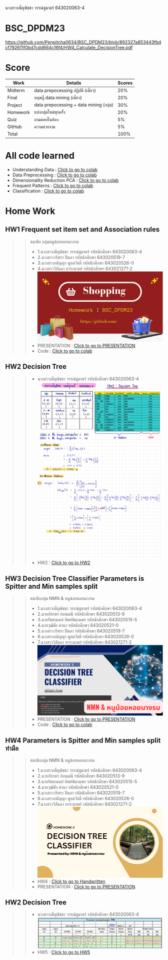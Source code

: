 นางสาวเพ็ญพิชชา วรรณ์ชูมาตร์ 643020063-4
# BSC_DPDM23

https://github.com/Penpitcha0634/BSC_DPDM23/blob/892327a853443fbdcf792611f0bd7cdd664c16f4/HW4_Calculate_DecisionTree.pdf

# Score
| **Work** | **Details** | **Scores** |
|---- | ---- | ---- |
| Midterm | data prepocessing ปฏิบัติ (เดี่ยว) | 20% |
| Final | ทฤษฎี data mining (เดี่ยว) | 20%
| Project | data prepocessing + data mining (กลุ่ม) | 30%
| Homework | แบ่งกลุ่มใหม่ทุกครั้ง | 20%
| Quiz | ถามตอบในห้อง | 5%
| GitHub | ความสวยงาม | 5%
| Total |  | 100% |

# All code learned
- Understanding Data : [Click to go to colab](https://github.com/Penpitcha0634/BSC_DPDM23/blob/b6baf21bd5c420639b097734dfe268dbdc5d27d8/Understanding_Data.ipynb)
- Data Preprocessing : [Click to go to colab](https://github.com/Penpitcha0634/BSC_DPDM23/blob/bab7eb424e37b0a1fbf1b313ff958c9609573c04/Data_Preprocessing.ipynb)
- Dimensionality Reduction PCA : [Click to go to colab](https://github.com/Penpitcha0634/BSC_DPDM23/blob/bab7eb424e37b0a1fbf1b313ff958c9609573c04/Dimensionality_Reduction_PCA.ipynb)
- Frequent Patterns : [Click to go to colab](https://github.com/Penpitcha0634/BSC_DPDM23/blob/bab7eb424e37b0a1fbf1b313ff958c9609573c04/Frequent_Patterns_(Association_Rules).ipynb)
- Classification : [Click to go to colab](https://github.com/Penpitcha0634/BSC_DPDM23/blob/bab7eb424e37b0a1fbf1b313ff958c9609573c04/Classification.ipynb)

# Home Work 
## HW1 Frequent set item set and Association rules
>> สมาชิก กลุ่มหนูน้อยหอยนางรม 
>>  - 1.นางสาวเพ็ญพิชชา  วรรณ์ชูมาตร์ รหัสนักศึกษา  643020063-4
>>  - 2.นางสาววริศรา     ปันลา      รหัสนักศึกษา  643020519-7 
>>  - 3.นางสาวอนัญญา   พูลสวัสดิ์    รหัสนักศึกษา  643020526-0
>>  - 4.นางสาววิลันดา    ทาระมาตย์  รหัสนักศึกษา  643021271-2
>> ![](HW1_กลุ่มหนูน้อยหอยนางรม.png) 
>> - PRESENTATION : [Click to go to PRESENTATION](https://github.com/Penpitcha0634/BSC_DPDM23/blob/904050ec96b2b93e60caa29b44217be1697d8f2a/HW1_%E0%B8%81%E0%B8%A5%E0%B8%B8%E0%B9%88%E0%B8%A1%E0%B8%AB%E0%B8%99%E0%B8%B9%E0%B8%99%E0%B9%89%E0%B8%AD%E0%B8%A2%E0%B8%AB%E0%B8%AD%E0%B8%A2%E0%B8%99%E0%B8%B2%E0%B8%87%E0%B8%A3%E0%B8%A1.pdf)
>> - Code : [Click to go to colab](https://github.com/Penpitcha0634/BSC_DPDM23/blob/904050ec96b2b93e60caa29b44217be1697d8f2a/Frequent_Patterns_(Association_Rules).ipynb)

## HW2 Decision Tree
>> - นางสาวเพ็ญพิชชา  วรรณ์ชูมาตร์ รหัสนักศึกษา  643020063-4
>> ![](https://github.com/Penpitcha0634/BSC_DPDM23/blob/c9c56381b2f401bfa2be71535fd8d60139c95d03/HW2.jpg)
>> - HW2 : [Click to go to HW2](https://github.com/Penpitcha0634/BSC_DPDM23/blob/c9c56381b2f401bfa2be71535fd8d60139c95d03/HW2%20.pdf)

## HW3 Decision Tree Classifier Parameters is Spitter and Min samples split
>> สมาชิกกลุ่ม NMN & หนูน้อยหอยนางรม
>>  * 1.นางสาวเพ็ญพิชชา  วรรณ์ชูมาตร์ รหัสนักศึกษา  643020063-4
>>  * 2.นายภัทรธร ก้อนมณี รหัสนักศึกษา  643020513-9
>>  * 3.นายรัชชานนท์ ทิพย์พิมานพร รหัสนักศึกษา  643020515-5
>>  * 4.นายวุฒิชัย คำนา รหัสนักศึกษา  643020521-0
>>  * 5.นางสาววริศรา ปันลา รหัสนักศึกษา  643020519-7
>>  * 6.นางสาวอนัญญา พูลสวัสดิ์ รหัสนักศึกษา  643020526-0
>>  * 7.นางสาววิลันดา ทาระมาตย์ รหัสนักศึกษา  643021271-2
>>  ![](https://github.com/Penpitcha0634/BSC_DPDM23/blob/756ca16e9fa74ede185001f18304b9d2c0696249/HW3_Decision%20Tree.png)
>>  * PRESENTATION : [Click to go to PRESENTATION](https://github.com/Penpitcha0634/BSC_DPDM23/blob/756ca16e9fa74ede185001f18304b9d2c0696249/HW3_Decision%20Tree.pdf)
>>  * Code :  [Click to go to colab](https://github.com/Penpitcha0634/BSC_DPDM23/blob/756ca16e9fa74ede185001f18304b9d2c0696249/Classification.ipynb)

## HW4 Parameters is Spitter and Min samples split ทำมือ
>> สมาชิกกลุ่ม NMN & หนูน้อยหอยนางรม
>>  * 1.นางสาวเพ็ญพิชชา  วรรณ์ชูมาตร์ รหัสนักศึกษา  643020063-4
>>  * 2.นายภัทรธร ก้อนมณี รหัสนักศึกษา  643020513-9
>>  * 3.นายรัชชานนท์ ทิพย์พิมานพร รหัสนักศึกษา  643020515-5
>>  * 4.นายวุฒิชัย คำนา รหัสนักศึกษา  643020521-0
>>  * 5.นางสาววริศรา ปันลา รหัสนักศึกษา  643020519-7
>>  * 6.นางสาวอนัญญา พูลสวัสดิ์ รหัสนักศึกษา  643020526-0
>>  * 7.นางสาววิลันดา ทาระมาตย์ รหัสนักศึกษา  643021271-2
>>  ![](https://github.com/Penpitcha0634/BSC_DPDM23/blob/ea5a137609d2fd71a0b1056cc5218319863185f2/HW4_DecisionTreeCal%20(min_samples_split%20%26%20splitter).png)
>>  * HW4 : [Click to go to Handwritten](https://github.com/Penpitcha0634/BSC_DPDM23/blob/ea5a137609d2fd71a0b1056cc5218319863185f2/HW4_Calculate_DicisionTree.pdf)
>>  * PRESENTATION : [Click to go to PRESENTATION](https://github.com/Penpitcha0634/BSC_DPDM23/blob/ea5a137609d2fd71a0b1056cc5218319863185f2/HW4_DecisionTreeCal%20(min_samples_split%20%26%20splitter).pdf)

## HW2 Decision Tree
>> - นางสาวเพ็ญพิชชา  วรรณ์ชูมาตร์ รหัสนักศึกษา  643020063-4
>> ![](https://github.com/Penpitcha0634/BSC_DPDM23/blob/ddf4f8654b48216b24d06c6caa7550b0cecc5a61/HW5_%20Proceptron.png)
>> - HW5 : [Click to go to HW5](https://github.com/Penpitcha0634/BSC_DPDM23/blob/85ec56be54b51d26ad1fd3f6ebe8bf2e53165b20/HW5_ANN.pdf)

